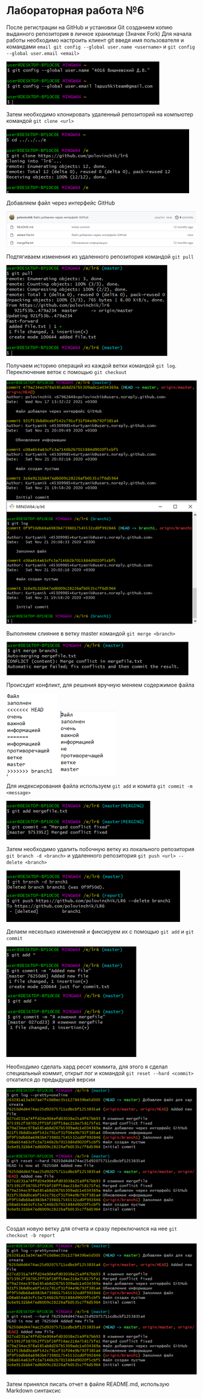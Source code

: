 # Лабораторная работа №6
После регистрации на GitHub и установки Git созданием копию выданного репозитория в личное хранилище (Значек Fork)
Для начала работы необходимо настроить клиент git введя имя пользователя и командами `email git config --global user.name <username>` и `git config --global user.email <email>`

![image](Screenshots/git_config.png)

Затем необходимо клонировать удаленный репозиторий на компьютер командой `git clone <url>`

![image](Screenshots/git_clone.png)

Добавляем файл через интерфейс GitHub

![image](Screenshots/added_file_github_interface.png)

Подтягиваем изменения из удаленного репозитория командой `git pull`

![image](Screenshots/git_pull.png)

Получаем историю операций из каждой ветки командой `git log`. Переключение веток с помощью `git checkout`

![image](Screenshots/git_log_master.png)
![image](Screenshots/git_log_branch1.png)

Выполняем слияние в ветку master командой `git merge <branch>`

![image](Screenshots/git_merge.png)

Происхдит конфликт, для решения вручную меняем содержимое файла

![image](Screenshots/before_merge.png)
![image](Screenshots/after_merge.png)

Для индексирования файла используем `git add` и комита `git commit -m <message>` 

![image](Screenshots/commit_merge.png)

Затем необходимо удалить побочную ветку из локального репозитория `git branch -d <branch>` и удаленного репозитория `git push <url> --delete <branch>`

![image](Screenshots/delete_branch1.png)

Делаем несколько изменений и фиксируем их с помощью `git add` и `git commit`

![image](Screenshots/git_new_commits.png)

Необходимо сделать хард ресет коммита, для этого я сделал специальный коммит, открыт лог и командой `git reset --hard <commit>` откатился до предыдущей версии

![image](Screenshots/git_hard_reset.png)

Создал новую ветку для отчета и сразу переключился на нее `git checkout -b report` 

![image](Screenshots/git_hard_reset.png)

Затем принялся писать отчет в файле README.md, использую Markdown синтаксис







